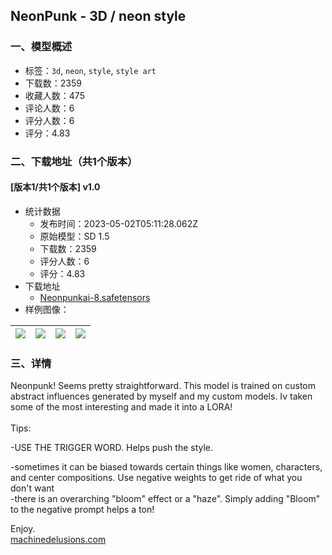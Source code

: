 ## NeonPunk - 3D / neon style
### 一、模型概述

- 标签：`3d`, `neon`, `style`, `style art`
- 下载数：2359
- 收藏人数：475
- 评论人数：6
- 评分人数：6
- 评分：4.83

### 二、下载地址（共1个版本）

#### [版本1/共1个版本] v1.0

- 统计数据
  - 发布时间：2023-05-02T05:11:28.062Z
  - 原始模型：SD 1.5
  - 下载数：2359
  - 评分人数：6
  - 评分：4.83
- 下载地址
  - [Neonpunkai-8.safetensors](https://civitai.com/api/download/models/60306)
- 样例图像：

| <img src="https://image.civitai.com/xG1nkqKTMzGDvpLrqFT7WA/116aa5c4-b0d6-4aef-c1d2-110856718000/width=450/658756.jpeg" /> | <img src="https://image.civitai.com/xG1nkqKTMzGDvpLrqFT7WA/e6d92a20-90ba-47b0-eab1-7df852ca2800/width=450/658758.jpeg" /> | <img src="https://image.civitai.com/xG1nkqKTMzGDvpLrqFT7WA/ca9b67b6-e26d-4463-43db-4ccdc6a01200/width=450/658754.jpeg" /> | <img src="https://image.civitai.com/xG1nkqKTMzGDvpLrqFT7WA/a02c1335-d944-488d-90ed-b0c154080900/width=450/658757.jpeg" /> |
| ---- | ---- | ---- | ---- |


### 三、详情
<p>Neonpunk! Seems pretty straightforward. This model is trained on custom abstract influences generated by myself and my custom models. Iv taken some of the most interesting and made it into a LORA!<br /><br />Tips: </p><p>-USE THE TRIGGER WORD. Helps push the style.</p><p>-sometimes it can be biased towards certain things like women, characters, and center compositions. Use negative weights to get ride of what you don't want<br />-there is an overarching "bloom" effect or a "haze". Simply adding "Bloom" to the negative prompt helps a ton! </p><p></p><p>Enjoy. <br /><a target="_blank" rel="ugc" href="http://machinedelusions.com">machinedelusions.com</a></p>